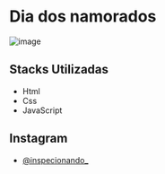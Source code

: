 # Dia dos namorados
![image](https://i.pinimg.com/564x/ee/30/f5/ee30f54fcd2777b83a171c01580465b4.jpg)

## Stacks Utilizadas
- Html 
- Css 
- JavaScript

## Instagram
- [@inspecionando_](https://instagram.com/inspecionando_?igshid=OGQ5ZDc2ODk2ZA==)
